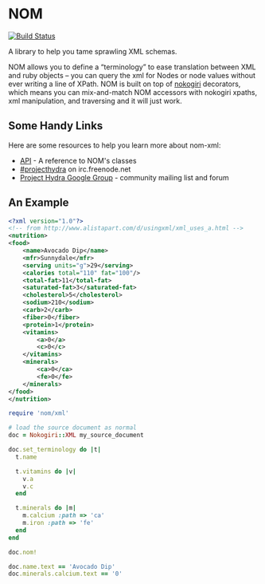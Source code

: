 # NOM

[![Build Status](https://secure.travis-ci.org/cbeer/nom.png)](http://travis-ci.org/cbeer/nom)

A library to help you tame sprawling XML schemas.

NOM allows you to define a “terminology” to ease translation between XML and ruby objects – you can query the xml for Nodes or node values without ever writing a line of XPath. NOM is built on top of [nokogiri](http://nokogiri.org) decorators, which means you can mix-and-match NOM accessors with nokogiri xpaths, xml manipulation, and traversing and it will just work.


Some Handy Links
----------------
Here are some resources to help you learn more about nom-xml:

- [API](http://rubydoc.info/github/cbeer/nom) - A reference to NOM's classes
- [#projecthydra](http://webchat.freenode.net/?channels=#projecthydra) on irc.freenode.net
- [Project Hydra Google Group](http://groups.google.com/group/hydra-tech) - community mailing list and forum

An Example
---------------

```xml
<?xml version="1.0"?>
<!-- from http://www.alistapart.com/d/usingxml/xml_uses_a.html -->
<nutrition>
<food>
	<name>Avocado Dip</name>
	<mfr>Sunnydale</mfr>
	<serving units="g">29</serving>
	<calories total="110" fat="100"/>
	<total-fat>11</total-fat>
	<saturated-fat>3</saturated-fat>
	<cholesterol>5</cholesterol>
	<sodium>210</sodium>
	<carb>2</carb>
	<fiber>0</fiber>
	<protein>1</protein>
	<vitamins>
		<a>0</a>
		<c>0</c>
	</vitamins>
	<minerals>
		<ca>0</ca>
		<fe>0</fe>
	</minerals>
</food>
</nutrition>
```

```ruby
require 'nom/xml'

# load the source document as normal
doc = Nokogiri::XML my_source_document

doc.set_terminology do |t|
  t.name

  t.vitamins do |v|
    v.a
    v.c
  end

  t.minerals do |m|
    m.calcium :path => 'ca'
    m.iron :path => 'fe'
  end
end

doc.nom!

doc.name.text == 'Avocado Dip'
doc.minerals.calcium.text == '0'
```



